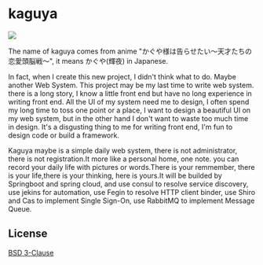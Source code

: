 # kaguya
[![](https://img.shields.io/badge/license-BSD--3--Clause-blue.svg)](https://opensource.org/licenses/BSD-3-Clause)

The name of kaguya comes from anime "かぐや様は告らせたい～天才たちの恋愛頭脳戦～", it means かぐや(輝夜) in Japanese.

In fact, when I create this new project, I didn't think what to do. Maybe another Web System. This project may be my last time to write web system. there is a long story, I know a little front end but have no long experience in writing front end. All the UI of my system need me to design, I often spend my long time to toss one point or a place, I want to design a beautiful UI on my web system, but in the other hand I don't want to waste too much time in design. It's a disgusting thing to me for writing front end, I'm fun to design code or build a framework.

Kaguya maybe is a simple daily web system, there is not administrator, there is not registration.It more like a personal home, one note. you can record your daily life with pictures or words.There is your remmember, there is your life,there is your thinking, here is yours.It will be builded by Springboot and spring cloud, and use consul to resolve service discovery, use jekins for automation, use Fegin to resolve HTTP client binder, use Shiro and Cas to implement Single Sign-On, use RabbitMQ to implement Message Queue. 
 
## License
[BSD 3-Clause](./LICENSE)